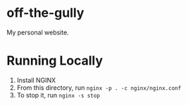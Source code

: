 # off-the-gully
My personal website.

# Running Locally
1. Install NGINX
2. From this directory, run `nginx -p . -c nginx/nginx.conf`
3. To stop it, run `nginx -s stop`
